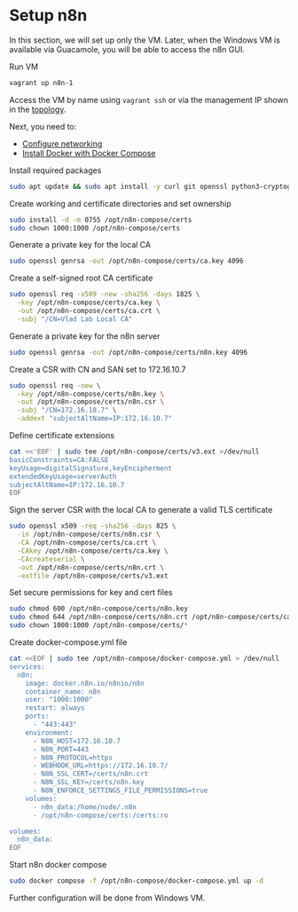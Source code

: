 # Setup n8n

In this section, we will set up only the VM. Later, when the Windows VM is available via Guacamole, you will be able to access the n8n GUI.

Run VM

```bash
vagrant up n8n-1
```

Access the VM by name using `vagrant ssh` or via the management IP shown in the [topology](/resources/images/vagrant-lab-virtual-topology.svg).

Next, you need to:

* [Configure networking](/resources/docs/setup-networking.md)
* [Install Docker with Docker Compose](/resources/docs/install-docker-compose.md)

Install required packages

```bash
sudo apt update && sudo apt install -y curl git openssl python3-cryptography
```

Create working and certificate directories and set ownership

```bash
sudo install -d -m 0755 /opt/n8n-compose/certs
sudo chown 1000:1000 /opt/n8n-compose/certs
```

Generate a private key for the local CA

```bash
sudo openssl genrsa -out /opt/n8n-compose/certs/ca.key 4096
```

Create a self-signed root CA certificate

```bash
sudo openssl req -x509 -new -sha256 -days 1825 \
  -key /opt/n8n-compose/certs/ca.key \
  -out /opt/n8n-compose/certs/ca.crt \
  -subj "/CN=Vlad Lab Local CA"
```

Generate a private key for the n8n server

```bash
sudo openssl genrsa -out /opt/n8n-compose/certs/n8n.key 4096
```

Create a CSR with CN and SAN set to 172.16.10.7

```bash
sudo openssl req -new \
  -key /opt/n8n-compose/certs/n8n.key \
  -out /opt/n8n-compose/certs/n8n.csr \
  -subj "/CN=172.16.10.7" \
  -addext "subjectAltName=IP:172.16.10.7"
```

Define certificate extensions

```bash
cat <<'EOF' | sudo tee /opt/n8n-compose/certs/v3.ext >/dev/null
basicConstraints=CA:FALSE
keyUsage=digitalSignature,keyEncipherment
extendedKeyUsage=serverAuth
subjectAltName=IP:172.16.10.7
EOF
```

Sign the server CSR with the local CA to generate a valid TLS certificate

```bash
sudo openssl x509 -req -sha256 -days 825 \
  -in /opt/n8n-compose/certs/n8n.csr \
  -CA /opt/n8n-compose/certs/ca.crt \
  -CAkey /opt/n8n-compose/certs/ca.key \
  -CAcreateserial \
  -out /opt/n8n-compose/certs/n8n.crt \
  -extfile /opt/n8n-compose/certs/v3.ext
```

Set secure permissions for key and cert files

```bash
sudo chmod 600 /opt/n8n-compose/certs/n8n.key
sudo chmod 644 /opt/n8n-compose/certs/n8n.crt /opt/n8n-compose/certs/ca.crt
sudo chown 1000:1000 /opt/n8n-compose/certs/*
```

Create docker-compose.yml file

```bash
cat <<EOF | sudo tee /opt/n8n-compose/docker-compose.yml > /dev/null
services:
  n8n:
    image: docker.n8n.io/n8nio/n8n
    container_name: n8n
    user: "1000:1000"
    restart: always
    ports:
      - "443:443"
    environment:
      - N8N_HOST=172.16.10.7
      - N8N_PORT=443
      - N8N_PROTOCOL=https
      - WEBHOOK_URL=https://172.16.10.7/
      - N8N_SSL_CERT=/certs/n8n.crt
      - N8N_SSL_KEY=/certs/n8n.key
      - N8N_ENFORCE_SETTINGS_FILE_PERMISSIONS=true
    volumes:
      - n8n_data:/home/node/.n8n
      - /opt/n8n-compose/certs:/certs:ro

volumes:
  n8n_data:
EOF
```

Start n8n docker compose 

```bash
sudo docker compose -f /opt/n8n-compose/docker-compose.yml up -d
```

Further configuration will be done from Windows VM.
